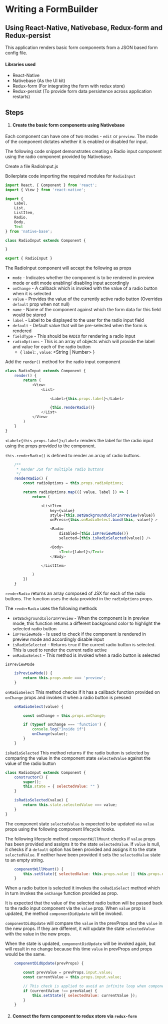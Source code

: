 # Writing a FormBuilder
## Using React-Native, Nativebase, Redux-form and Redux-persist

This application renders basic form components from a JSON based form config file.

#### Libraries used
  - React-Native 
  - Nativebase (As the UI kit)
  - Redux-form (For integrating the form with redux store)
  - Redux-persist (To provide form data persistence across application restarts)

## Steps

1. #### Create the basic form components using Nativebase

Each component can have one of two modes - `edit` or `preview`. The mode of the component dictates whether it is enabled or disabled for input.

The following code snippet demonstrates creating a Radio input component using the radio component provided by Nativebase.

Create a file RadioInput.js

Boilerplate code importing the required modules for `RadioInput`

```javascript
import React, { Component } from 'react';
import { View } from 'react-native';

import {
    Label,
    List,
    ListItem,
    Radio,
    Body,
    Text
} from 'native-base';

class RadioInput extends Component {

}

export { RadioInput }
```

The RadioInput component will accept the following as props
  - `mode` - Indicates whether the component is to be rendered in preview mode or edit mode enabling/ disabling input accordingly
  - `onChange` - A callback which is invoked with the value of a radio button when it is selected
  - `value` - Provides the value of the currently active radio button (Overrides `default` prop when not null)
  - `name` - Name of the component against which the form data for this field would be stored
  - `label` - Label to be displayed to the user for the radio input field
  - `default` - Default value that will be pre-selected when the form is rendered
  - `fieldType` - This should be `RADIO` for rendering a radio input
  - `radioOptions` - This is an array of objects which will provide the label and value for each of the radio button
    - { `label`: <String>, `value`: <String | Number> }

Add the `render()` method for the radio input component 

```javascript
class RadioInput extends Component {
    render() {
        return (
            <View>
                <List>

                    <Label>{this.props.label}</Label>

                    {this.renderRadio()}
                </List>
            </View>
        )
    }
}
```

`<Label>{this.props.label}</Label>` renders the label for the radio input using the props provided to the component.

`this.renderRadio()` is defined to render an array of radio buttons.

```javascript
    /**
     * Render JSX for multiple radio buttons
     */
    renderRadio() {
        const radioOptions = this.props.radioOptions;

        return radioOptions.map(({ value, label }) => {
            return (

                <ListItem
                    key={value}
                    style={this.setBackgroundColorInPreview(value)}
                    onPress={this.onRadioSelect.bind(this, value)} >

                    <Radio
                        disabled={this.isPreviewMode()}
                        selected={this.isRadioSelected(value)} />

                    <Body>
                        <Text>{label}</Text>
                    </Body>

                </ListItem>

            )
        })
    }
```

`renderRadio` returns an array composed of JSX for each of the radio buttons. The function uses the data provided in the `radioOptions` props.

The `renderRadio` uses the following methods
  - `setBackgroundColorInPreview` - When the component is in preview mode, this function returns a different background color to highlight the selected radio button
  - `isPreviewMode` - Is used to check if the component is rendered in preview mode and accordingly disable input
  - `isRadioSelected` - Returns `true` if the current radio button is selected. This is used to render the current radio active
  - `onRadioSelect` - This method is invoked when a radio button is selected

`isPreviewMode`
```javascript
    isPreviewMode() {
        return this.props.mode === 'preview';
    }
```

`onRadioSelect`
This method checks if it has a callback function provided on `onChange` props and invokes it when a radio button is pressed
```javascript
    onRadioSelect(value) {

        const onChange = this.props.onChange;

        if (typeof onChange === 'function') {
            console.log("Inside if")
            onChange(value);
        }
    }
```

`isRadioSelected`
This method returns if the radio button is selected by comparing the value in the component state `selectedValue` against the value of the radio button
```javascript
class RadioInput extends Component {
    constructor() {
        super();
        this.state = { selectedValue: "" }
    }

    isRadioSelected(value) {
        return this.state.selectedValue === value;
    }
}
```

The component state `selectedValue` is expected to be updated via `value` props using the following component lifecycle hooks.

The following lifecycle method `componentWillMount` checks if `value` props has been provided and assigns it to the state `selectedValue`. If `value` is null, it checks if a `default` option has been provided and assigns it to the state `selectedValue`. If neither have been provided it sets the `selectedValue` state to an empty string.

```javascript
    componentWillMount() {
        this.setState({ selectedValue: this.props.value || this.props.default || "" });
    }
```

When a radio button is selected it invokes the `onRadioSelect` method which in turn invokes the `onChange` function provided as prop. 

It is expected that the value of the selected radio button will be passed back to the radio input component via the `value` prop. When `value` prop is updated, the method `componentDidUpdate` will be invoked. 

`componentDidUpdate` will compare the `value` in the prevProps and the `value` in the new props. If they are different, it will update the state `selectedValue` with the value in the new props.

When the state is updated, `componentDidUpdate` will be invoked again, but will result in no change because this time `value` in prevProps and props would be the same.

```javascript
    componentDidUpdate(prevProps) {

        const prevValue = prevProps.input.value;
        const currentValue = this.props.input.value;

        // This check is applied to avoid an infinite loop when component is updated
        if (currentValue !== prevValue) {
            this.setState({ selectedValue: currentValue });
        }
    }
```

2. #### Connect the form component to redux store via `redux-form`
